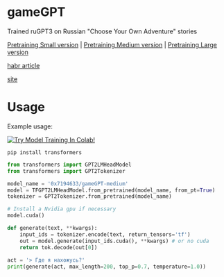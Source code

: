 # gameGPT
Trained ruGPT3 on Russian "Choose Your Own Adventure" stories

[Pretraining Small version](https://huggingface.co/0x7194633/gameGPT-small)
|
[Pretraining Medium version](https://huggingface.co/0x7194633/gameGPT-medium)
|
[Pretraining Large version](https://huggingface.co/0x7194633/gameGPT-large)

[habr article](https://habr.com/ru/post/599715/)

[site](https://0x7o.link/gamegpt/)

# Usage
Example usage:

[![Try Model Training In Colab!](https://colab.research.google.com/assets/colab-badge.svg)](https://colab.research.google.com/github/0x7o/text2keywords/blob/main/example/keyT5_use.ipynb)

```
pip install transformers
```

```python
from transformers import GPT2LMHeadModel
from transformers import GPT2Tokenizer

model_name = '0x7194633/gameGPT-medium'
model = TFGPT2LMHeadModel.from_pretrained(model_name, from_pt=True)
tokenizer = GPT2Tokenizer.from_pretrained(model_name)

# Install a Nvidia gpu if necessary
model.cuda()

def generate(text, **kwargs):
    input_ids = tokenizer.encode(text, return_tensors='tf')
    out = model.generate(input_ids.cuda(), **kwargs) # or no cuda
    return tok.decode(out[0])
    
act = '> Где я нахожусь?'
print(generate(act, max_length=200, top_p=0.7, temperature=1.0))
```
